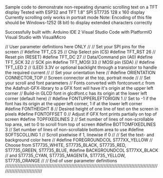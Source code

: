 
Sample code to demonstrate non-repeating dynamic scrolling text on a TFT display
Tested with ESP32 and TFT 1.8" SPI ST7735 128 x 160 display
Currently scrolling only works in portrait mode
Note: Encoding of this file should be Windows-1252 (8 bit) to display extended characters correctly

Successfully built with:
Arduino IDE 2
Visual Studio Code with PlatformIO
Visual Studio with VisualMicro

// User parameter definitions here ONLY
//
// Set your SPI pins for the screen
//
#define TFT_CS 25	// Chip Select pin (CS)
#define TFT_RST 26	// Reset pin (RESET)
#define TFT_DC 27	// Data/Command pin (A0)
#define TFT_SCK 32	// SCK pin
#define TFT_MOSI 33 // MOSI pin (SDA)
// #define TFT_LED 2   // (LED) 3.3V or optional backlight through a transistor to handle the required current
//
//  Set your orientation here
//
#define ORIENTATION CONNECTOR_TOP // Screen connector at the top, portrait mode
//
// Set your scroll and font parameters
// Fonts converted with fontconvert.c from the Adafruit-GFX-library to a GFX font will have it's origin at the upper left corner
// Build-in GLCD font in glcdfont.c has its origin at the lower left corner (default here)
//
#define FONTUPPERLEFTORIGIN 1	// Set to -1 if the font has its origin at the upper left corner, 1 if at the lower left corner
#define FONTHEIGHT 8			// Desired height of one line of text on the screen in pixels
#define FONTOFFSET 0		   	// Adjust if GFX font prints partially on top of screen
#define TOPFIXEDLINES 2		   	// Set number of lines of non-scrollable top area, set to 0 to scroll from top of screen
#define BOTTOMFIXEDLINES 3	   	// Set number of lines of non-scrollable bottom area to use
#define SOFTSCOLLING 1		   	// Scroll pixelwise if 1, linewise if 0
//
// Set the text- and background color here
//
#define FOREGROUNDCOL ST77XX_YELLOW // Choose from ST7735_WHITE, ST7735_BLACK, ST7735_RED, ST7735_GREEN, ST7735_BLUE,
#define BACKGROUNDCOL ST77XX_BLACK	// and ST7735_CYAN, ST7735_MAGENTA, ST7735_YELLOW, ST7735_ORANGE
//
// End of user parameter definitions
///////////////////////////////////////////////////////////////////////////////////////////////////////////////////////////
